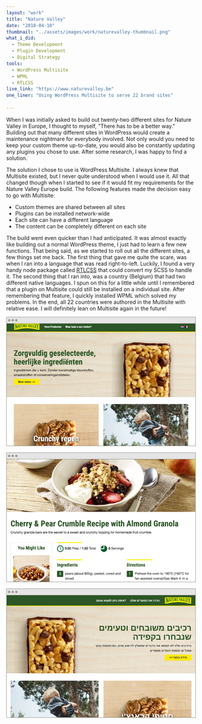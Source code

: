 ```yaml
---
layout: "work"
title: "Nature Valley"
date: "2018-04-10"
thumbnail: "../assets/images/work/naturevalley-thumbnail.png"
what_i_did:
  - Theme Development
  - Plugin Development
  - Digital Strategy
tools:
  - WordPress Multisite
  - WPML
  - RTLCSS
live_link: "https://www.naturevalley.be"
one_liner: "Using WordPress Multisite to serve 22 brand sites"

---
```


When I was initially asked to build out twenty-two different sites for Nature Valley in Europe, I thought to myself, "There has to be a better way." Building out that many different sites in WordPress would create a maintenance nightmare for everybody involved. Not only would you need to keep your custom theme up-to-date, you would also be constantly updating any plugins you chose to use. After some research, I was happy to find a solution.

The solution I chose to use is WordPress Multisite. I always knew that Multisite existed, but I never quite understood when I would use it. All that changed though when I started to see if it would fit my requirements for the Nature Valley Europe build. The following features made the decision easy to go with Multisite:

* Custom themes are shared between all sites
* Plugins can be installed network-wide
* Each site can have a different language
* The content can be completely different on each site

The build went even quicker than I had anticipated. It was almost exactly like building out a normal WordPress theme, I just had to learn a few new functions. That being said, as we started to roll out all the different sites, a few things set me back. The first thing that gave me quite the scare, was when I ran into a language that was read right-to-left. Luckily, I found a very handy node package called [RTLCSS](https://rtlcss.com/) that could convert my SCSS to handle it. The second thing that I ran into, was a country (Belgium) that had two different native languages. I spun on this for a little while until I remembered that a plugin on Multisite could still be installed on a individual site. After remembering that feature, I quickly installed WPML which solved my problems. In the end, all 22 countries were authored in the Multisite with relative ease. I will definitely lean on Multisite again in the future!

![The homepage of Nature Valley Belgium on a large screen.](../assets/images/work/naturevalley-homepage.png)

![A recipe detail page of Nature Valley UK on a large screen.](../assets/images/work/naturevalley-recipe.png)

![The homepage of Nature Valley Israel on a large screen.](../assets/images/work/naturevalley-homepage-israel.png)
